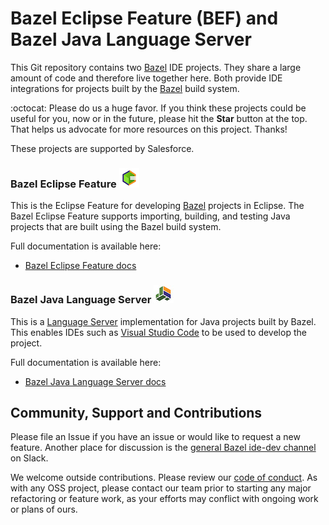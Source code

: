 # Bazel Eclipse Feature (BEF) and Bazel Java Language Server

This Git repository contains two [Bazel](http://bazel.io) IDE projects.
They share a large amount of code and therefore live together here.
Both provide IDE integrations for projects built by the [Bazel](http://bazel.io) build system.

:octocat: Please do us a huge favor. If you think these projects could be useful for you, now or in the future, please hit the **Star** button at the top. That helps us advocate for more resources on this project. Thanks!

These projects are supported by Salesforce.

### Bazel Eclipse Feature ![BEF Logo](docs/logos/bef_logo_small.png)

This is the Eclipse Feature for developing [Bazel](http://bazel.io) projects in Eclipse.
The Bazel Eclipse Feature supports importing, building, and testing Java projects that are built using the Bazel build system.

Full documentation is available here:
- [Bazel Eclipse Feature docs](docs/bef/README.md)

### Bazel Java Language Server ![BEF Logo](docs/logos/bjls_logo_small.jpeg)

This is a [Language Server](https://microsoft.github.io/language-server-protocol/) implementation for Java projects built by Bazel.
This enables IDEs such as [Visual Studio Code](https://code.visualstudio.com/) to be used to develop the project.

Full documentation is available here:
- [Bazel Java Language Server docs](docs/bjls/README.md)


## Community, Support and Contributions

Please file an Issue if you have an issue or would like to request a new feature.
Another place for discussion is the [general Bazel ide-dev channel](https://bazelbuild.slack.com/archives/CM8JQCANN) on Slack.

We welcome outside contributions.
Please review our [code of conduct](CODE_OF_CONDUCT.md).
As with any OSS project, please contact our team prior to starting any major refactoring or feature work,
  as your efforts may conflict with ongoing work or plans of ours.
